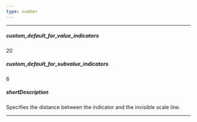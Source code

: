 ```yaml
---
type: number
---
```

---
##### custom_default_for_value_indicators
20

##### custom_default_for_subvalue_indicators
6

##### shortDescription
Specifies the distance between the indicator and the invisible scale line.

---
